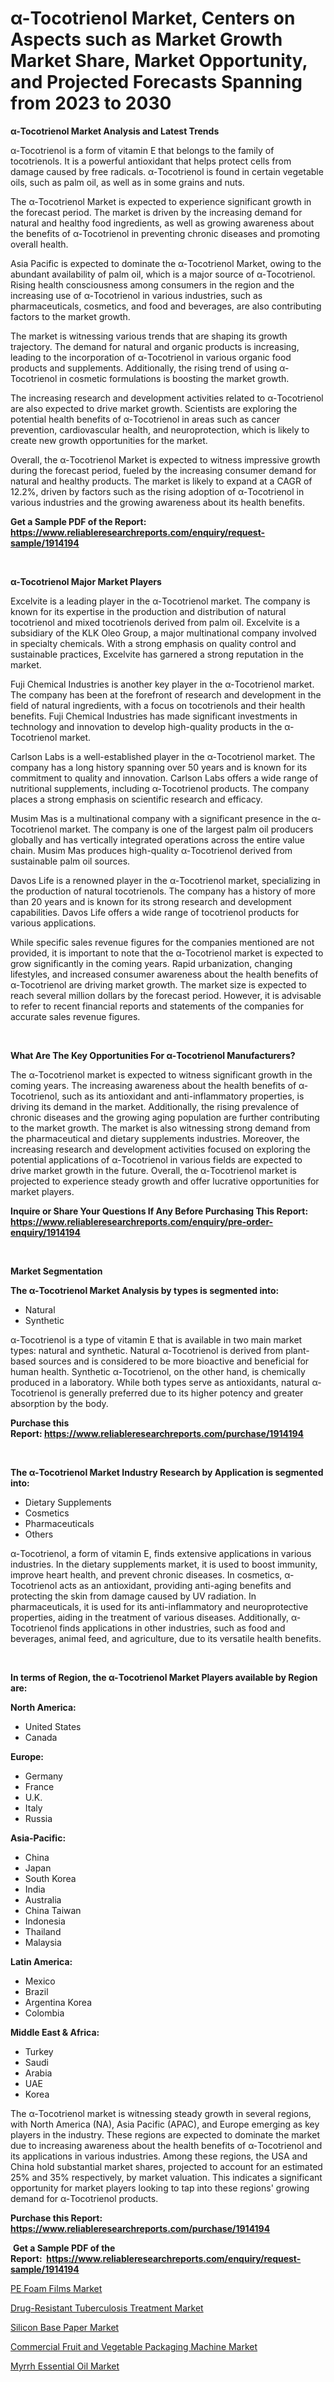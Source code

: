 <p><h1>α-Tocotrienol Market, Centers on Aspects such as Market Growth Market Share, Market Opportunity, and Projected Forecasts Spanning from 2023 to 2030</h1></p><p><strong>α-Tocotrienol Market Analysis and Latest Trends</strong></p>
<p><p>α-Tocotrienol is a form of vitamin E that belongs to the family of tocotrienols. It is a powerful antioxidant that helps protect cells from damage caused by free radicals. α-Tocotrienol is found in certain vegetable oils, such as palm oil, as well as in some grains and nuts.</p><p>The α-Tocotrienol Market is expected to experience significant growth in the forecast period. The market is driven by the increasing demand for natural and healthy food ingredients, as well as growing awareness about the benefits of α-Tocotrienol in preventing chronic diseases and promoting overall health.</p><p>Asia Pacific is expected to dominate the α-Tocotrienol Market, owing to the abundant availability of palm oil, which is a major source of α-Tocotrienol. Rising health consciousness among consumers in the region and the increasing use of α-Tocotrienol in various industries, such as pharmaceuticals, cosmetics, and food and beverages, are also contributing factors to the market growth.</p><p>The market is witnessing various trends that are shaping its growth trajectory. The demand for natural and organic products is increasing, leading to the incorporation of α-Tocotrienol in various organic food products and supplements. Additionally, the rising trend of using α-Tocotrienol in cosmetic formulations is boosting the market growth.</p><p>The increasing research and development activities related to α-Tocotrienol are also expected to drive market growth. Scientists are exploring the potential health benefits of α-Tocotrienol in areas such as cancer prevention, cardiovascular health, and neuroprotection, which is likely to create new growth opportunities for the market.</p><p>Overall, the α-Tocotrienol Market is expected to witness impressive growth during the forecast period, fueled by the increasing consumer demand for natural and healthy products. The market is likely to expand at a CAGR of 12.2%, driven by factors such as the rising adoption of α-Tocotrienol in various industries and the growing awareness about its health benefits.</p></p>
<p><strong>Get a Sample PDF of the Report:&nbsp; <a href="https://www.reliableresearchreports.com/enquiry/request-sample/1914194">https://www.reliableresearchreports.com/enquiry/request-sample/1914194</a></strong></p>
<p>&nbsp;</p>
<p><strong>α-Tocotrienol Major Market Players</strong></p>
<p><p>Excelvite is a leading player in the α-Tocotrienol market. The company is known for its expertise in the production and distribution of natural tocotrienol and mixed tocotrienols derived from palm oil. Excelvite is a subsidiary of the KLK Oleo Group, a major multinational company involved in specialty chemicals. With a strong emphasis on quality control and sustainable practices, Excelvite has garnered a strong reputation in the market.</p><p>Fuji Chemical Industries is another key player in the α-Tocotrienol market. The company has been at the forefront of research and development in the field of natural ingredients, with a focus on tocotrienols and their health benefits. Fuji Chemical Industries has made significant investments in technology and innovation to develop high-quality products in the α-Tocotrienol market.</p><p>Carlson Labs is a well-established player in the α-Tocotrienol market. The company has a long history spanning over 50 years and is known for its commitment to quality and innovation. Carlson Labs offers a wide range of nutritional supplements, including α-Tocotrienol products. The company places a strong emphasis on scientific research and efficacy.</p><p>Musim Mas is a multinational company with a significant presence in the α-Tocotrienol market. The company is one of the largest palm oil producers globally and has vertically integrated operations across the entire value chain. Musim Mas produces high-quality α-Tocotrienol derived from sustainable palm oil sources.</p><p>Davos Life is a renowned player in the α-Tocotrienol market, specializing in the production of natural tocotrienols. The company has a history of more than 20 years and is known for its strong research and development capabilities. Davos Life offers a wide range of tocotrienol products for various applications.</p><p>While specific sales revenue figures for the companies mentioned are not provided, it is important to note that the α-Tocotrienol market is expected to grow significantly in the coming years. Rapid urbanization, changing lifestyles, and increased consumer awareness about the health benefits of α-Tocotrienol are driving market growth. The market size is expected to reach several million dollars by the forecast period. However, it is advisable to refer to recent financial reports and statements of the companies for accurate sales revenue figures.</p></p>
<p>&nbsp;</p>
<p><strong>What Are The Key Opportunities For α-Tocotrienol Manufacturers?</strong></p>
<p><p>The α-Tocotrienol market is expected to witness significant growth in the coming years. The increasing awareness about the health benefits of α-Tocotrienol, such as its antioxidant and anti-inflammatory properties, is driving its demand in the market. Additionally, the rising prevalence of chronic diseases and the growing aging population are further contributing to the market growth. The market is also witnessing strong demand from the pharmaceutical and dietary supplements industries. Moreover, the increasing research and development activities focused on exploring the potential applications of α-Tocotrienol in various fields are expected to drive market growth in the future. Overall, the α-Tocotrienol market is projected to experience steady growth and offer lucrative opportunities for market players.</p></p>
<p><strong>Inquire or Share Your Questions If Any Before Purchasing This Report: <a href="https://www.reliableresearchreports.com/enquiry/pre-order-enquiry/1914194">https://www.reliableresearchreports.com/enquiry/pre-order-enquiry/1914194</a></strong></p>
<p>&nbsp;</p>
<p><strong>Market Segmentation</strong></p>
<p><strong>The α-Tocotrienol Market Analysis by types is segmented into:</strong></p>
<p><ul><li>Natural</li><li>Synthetic</li></ul></p>
<p><p>α-Tocotrienol is a type of vitamin E that is available in two main market types: natural and synthetic. Natural α-Tocotrienol is derived from plant-based sources and is considered to be more bioactive and beneficial for human health. Synthetic α-Tocotrienol, on the other hand, is chemically produced in a laboratory. While both types serve as antioxidants, natural α-Tocotrienol is generally preferred due to its higher potency and greater absorption by the body.</p></p>
<p><strong>Purchase this Report:&nbsp;<a href="https://www.reliableresearchreports.com/purchase/1914194">https://www.reliableresearchreports.com/purchase/1914194</a></strong></p>
<p>&nbsp;</p>
<p><strong>The α-Tocotrienol Market Industry Research by Application is segmented into:</strong></p>
<p><ul><li>Dietary Supplements</li><li>Cosmetics</li><li>Pharmaceuticals</li><li>Others</li></ul></p>
<p><p>α-Tocotrienol, a form of vitamin E, finds extensive applications in various industries. In the dietary supplements market, it is used to boost immunity, improve heart health, and prevent chronic diseases. In cosmetics, α-Tocotrienol acts as an antioxidant, providing anti-aging benefits and protecting the skin from damage caused by UV radiation. In pharmaceuticals, it is used for its anti-inflammatory and neuroprotective properties, aiding in the treatment of various diseases. Additionally, α-Tocotrienol finds applications in other industries, such as food and beverages, animal feed, and agriculture, due to its versatile health benefits.</p></p>
<p>&nbsp;</p>
<p><strong>In terms of Region, the α-Tocotrienol Market Players available by Region are:</strong></p>
<p>
    <p> <strong> North America: </strong>
        <ul>
            <li>United States</li>
            <li>Canada</li>
        </ul>
        </p> 
    <p> <strong> Europe: </strong>
        <ul>
            <li>Germany</li>
            <li>France</li>
            <li>U.K.</li>
            <li>Italy</li>
            <li>Russia</li>
        </ul>
        </p> 
    <p> <strong> Asia-Pacific: </strong>
        <ul>
            <li>China</li>
            <li>Japan</li>
            <li>South Korea</li>
            <li>India</li>
            <li>Australia</li>
            <li>China Taiwan</li>
            <li>Indonesia</li>
            <li>Thailand</li>
            <li>Malaysia</li>
        </ul>
        </p> 
    <p> <strong> Latin America: </strong>
        <ul>
            <li>Mexico</li>
            <li>Brazil</li>
            <li>Argentina Korea</li>
            <li>Colombia</li>
        </ul>
        </p> 
    <p> <strong> Middle East & Africa: </strong>
        <ul>
            <li>Turkey</li>
            <li>Saudi</li>
            <li>Arabia</li>
            <li>UAE</li>
            <li>Korea</li>
        </ul>
    </p>
    </p>
<p><p>The α-Tocotrienol market is witnessing steady growth in several regions, with North America (NA), Asia Pacific (APAC), and Europe emerging as key players in the industry. These regions are expected to dominate the market due to increasing awareness about the health benefits of α-Tocotrienol and its applications in various industries. Among these regions, the USA and China hold substantial market shares, projected to account for an estimated 25% and 35% respectively, by market valuation. This indicates a significant opportunity for market players looking to tap into these regions' growing demand for α-Tocotrienol products.</p></p>
<p><strong>Purchase this Report: <a href="https://www.reliableresearchreports.com/purchase/1914194">https://www.reliableresearchreports.com/purchase/1914194</a></strong></p>
<p>&nbsp;<strong>Get a Sample PDF of the Report:&nbsp;&nbsp;<a href="https://www.reliableresearchreports.com/enquiry/request-sample/1914194">https://www.reliableresearchreports.com/enquiry/request-sample/1914194</a></strong></p>
<p><strong></strong></p>
<p><p><a href="https://medium.com/@kimwalker82/pe-foam-films-market-insight-market-trends-growth-forecasted-from-2023-to-2030-6dde9fea6e40">PE Foam Films Market</a></p><p><a href="https://github.com/lilstefpacute/Market-Research-Report-List-1/blob/main/drug-resistant-tuberculosis-treatment-market.md">Drug-Resistant Tuberculosis Treatment Market</a></p><p><a href="https://medium.com/@abdulkoss1954/silicon-base-paper-market-trends-and-market-analysis-forecasted-for-period-2023-2030-f9d456051cef">Silicon Base Paper Market</a></p><p><a href="https://github.com/rexevange/Market-Research-Report-List-1/blob/main/commercial-fruit-and-vegetable-packaging-machine-market.md">Commercial Fruit and Vegetable Packaging Machine Market</a></p><p><a href="https://medium.com/@oletawunsch/myrrh-essential-oil-market-outlook-industry-overview-and-forecast-2023-to-2030-bcdf807a5ac9">Myrrh Essential Oil Market</a></p></p>